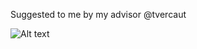 Suggested to me by my advisor @tvercaut

![Alt text](https://github.com/aymuos15/GPU-Connected-Components-Pytorch/blob/master/connected_components_comparison_line_graph.png)

